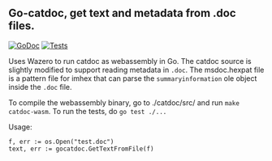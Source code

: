 ## Go-catdoc, get text and metadata from .doc files.
[![GoDoc](https://godoc.org/github.com/semvis123/go-catdoc?status.svg)](https://godoc.org/github.com/semvis123/go-catdoc)
[![Tests](https://github.com/semvis123/go-catdoc/actions/workflows/go.yml/badge.svg)](https://github.com/semvis123/go-catdoc/actions/workflows/go.yml)

Uses Wazero to run catdoc as webassembly in Go.
The catdoc source is slightly modified to support reading metadata in `.doc`.
The msdoc.hexpat file is a pattern file for imhex that can parse the `summaryinformation` ole object inside the `.doc` file.

To compile the webassembly binary, go to ./catdoc/src/ and run `make catdoc-wasm`.
To run the tests, do `go test ./...`

Usage:
```
f, err := os.Open("test.doc")
text, err := gocatdoc.GetTextFromFile(f)
```
